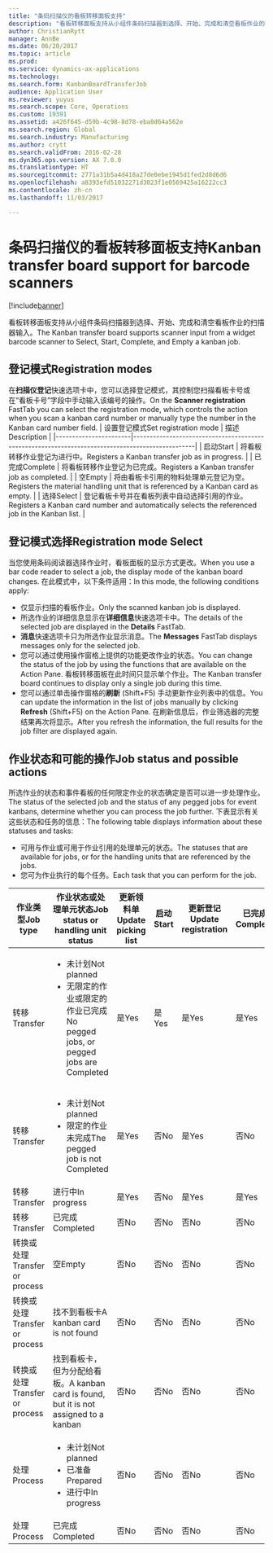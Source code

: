 ```yaml
---
title: "条码扫描仪的看板转移面板支持"
description: "看板转移面板支持从小组件条码扫描器到选择、开始、完成和清空看板作业的扫描器输入。"
author: ChristianRytt
manager: AnnBe
ms.date: 06/20/2017
ms.topic: article
ms.prod: 
ms.service: dynamics-ax-applications
ms.technology: 
ms.search.form: KanbanBoardTransferJob
audience: Application User
ms.reviewer: yuyus
ms.search.scope: Core, Operations
ms.custom: 19391
ms.assetid: a426f645-d59b-4c98-8d78-eba8d64a562e
ms.search.region: Global
ms.search.industry: Manufacturing
ms.author: crytt
ms.search.validFrom: 2016-02-28
ms.dyn365.ops.version: AX 7.0.0
ms.translationtype: HT
ms.sourcegitcommit: 2771a31b5a4d418a27de0ebe1945d1fed2d8d6d6
ms.openlocfilehash: a8393efd51032271d3023f1e0569425a16222cc3
ms.contentlocale: zh-cn
ms.lasthandoff: 11/03/2017

---
```


# <a name="kanban-transfer-board-support-for-barcode-scanners"></a><span data-ttu-id="ea800-103">条码扫描仪的看板转移面板支持</span><span class="sxs-lookup"><span data-stu-id="ea800-103">Kanban transfer board support for barcode scanners</span></span>

[!include[banner](../includes/banner.md)]


<span data-ttu-id="ea800-104">看板转移面板支持从小组件条码扫描器到选择、开始、完成和清空看板作业的扫描器输入。</span><span class="sxs-lookup"><span data-stu-id="ea800-104">The Kanban transfer board supports scanner input from a widget barcode scanner to Select, Start, Complete, and Empty a kanban job.</span></span>

<a name="registration-modes"></a><span data-ttu-id="ea800-105">登记模式</span><span class="sxs-lookup"><span data-stu-id="ea800-105">Registration modes</span></span>
------------------

<span data-ttu-id="ea800-106">在**扫描仪登记**快速选项卡中，您可以选择登记模式，其控制您扫描看板卡号或在“看板卡号”字段中手动输入该编号的操作。</span><span class="sxs-lookup"><span data-stu-id="ea800-106">On the **Scanner registration** FastTab you can select the registration mode, which controls the action when you scan a kanban card number or manually type the number in the Kanban card number field.</span></span>
| <span data-ttu-id="ea800-107">设置登记模式</span><span class="sxs-lookup"><span data-stu-id="ea800-107">Set registration mode</span></span> | <span data-ttu-id="ea800-108">描述</span><span class="sxs-lookup"><span data-stu-id="ea800-108">Description</span></span>                                                                                     |
|-----------------------|-------------------------------------------------------------------------------------------------|
| <span data-ttu-id="ea800-109">启动</span><span class="sxs-lookup"><span data-stu-id="ea800-109">Start</span></span>                 | <span data-ttu-id="ea800-110">将看板转移作业登记为进行中。</span><span class="sxs-lookup"><span data-stu-id="ea800-110">Registers a Kanban transfer job as in progress.</span></span>                                                 |
| <span data-ttu-id="ea800-111">已完成</span><span class="sxs-lookup"><span data-stu-id="ea800-111">Complete</span></span>              | <span data-ttu-id="ea800-112">将看板转移作业登记为已完成。</span><span class="sxs-lookup"><span data-stu-id="ea800-112">Registers a Kanban transfer job as completed.</span></span>                                                   |
| <span data-ttu-id="ea800-113">空</span><span class="sxs-lookup"><span data-stu-id="ea800-113">Empty</span></span>                 | <span data-ttu-id="ea800-114">将由看板卡引用的物料处理单元登记为空。</span><span class="sxs-lookup"><span data-stu-id="ea800-114">Registers the material handling unit that is referenced by a Kanban card as empty.</span></span>              |
| <span data-ttu-id="ea800-115">选择</span><span class="sxs-lookup"><span data-stu-id="ea800-115">Select</span></span>                | <span data-ttu-id="ea800-116">登记看板卡号并在看板列表中自动选择引用的作业。</span><span class="sxs-lookup"><span data-stu-id="ea800-116">Registers a Kanban card number and automatically selects the referenced job in the Kanban list.</span></span> |

 
<a name="registration-mode-select"></a><span data-ttu-id="ea800-117">登记模式选择</span><span class="sxs-lookup"><span data-stu-id="ea800-117">Registration mode Select</span></span>
------------------------

<span data-ttu-id="ea800-118">当您使用条码阅读器选择作业时，看板面板的显示方式更改。</span><span class="sxs-lookup"><span data-stu-id="ea800-118">When you use a bar code reader to select a job, the display mode of the kanban board changes.</span></span> <span data-ttu-id="ea800-119">在此模式中，以下条件适用：</span><span class="sxs-lookup"><span data-stu-id="ea800-119">In this mode, the following conditions apply:</span></span>

-   <span data-ttu-id="ea800-120">仅显示扫描的看板作业。</span><span class="sxs-lookup"><span data-stu-id="ea800-120">Only the scanned kanban job is displayed.</span></span>
-   <span data-ttu-id="ea800-121">所选作业的详细信息显示在**详细信息**快速选项卡中。</span><span class="sxs-lookup"><span data-stu-id="ea800-121">The details of the selected job are displayed in the **Details** FastTab.</span></span>
-   <span data-ttu-id="ea800-122">**消息**快速选项卡只为所选作业显示消息。</span><span class="sxs-lookup"><span data-stu-id="ea800-122">The **Messages** FastTab displays messages only for the selected job.</span></span>
-   <span data-ttu-id="ea800-123">您可以通过使用操作窗格上提供的功能更改作业的状态。</span><span class="sxs-lookup"><span data-stu-id="ea800-123">You can change the status of the job by using the functions that are available on the Action Pane.</span></span> <span data-ttu-id="ea800-124">看板转移面板在此时间只显示单个作业。</span><span class="sxs-lookup"><span data-stu-id="ea800-124">The Kanban transfer board continues to display only a single job during this time.</span></span>
-   <span data-ttu-id="ea800-125">您可以通过单击操作窗格的**刷新** (Shift+F5) 手动更新作业列表中的信息。</span><span class="sxs-lookup"><span data-stu-id="ea800-125">You can update the information in the list of jobs manually by clicking **Refresh** (Shift+F5) on the Action Pane.</span></span> <span data-ttu-id="ea800-126">在刷新信息后，作业筛选器的完整结果再次将显示。</span><span class="sxs-lookup"><span data-stu-id="ea800-126">After you refresh the information, the full results for the job filter are displayed again.</span></span>

## <a name="job-status-and-possible-actions"></a><span data-ttu-id="ea800-127">作业状态和可能的操作</span><span class="sxs-lookup"><span data-stu-id="ea800-127">Job status and possible actions</span></span>
<span data-ttu-id="ea800-128">所选作业的状态和事件看板的任何限定作业的状态确定是否可以进一步处理作业。</span><span class="sxs-lookup"><span data-stu-id="ea800-128">The status of the selected job and the status of any pegged jobs for event kanbans, determine whether you can process the job further.</span></span> <span data-ttu-id="ea800-129">下表显示有关这些状态和任务的信息：</span><span class="sxs-lookup"><span data-stu-id="ea800-129">The following table displays information about these statuses and tasks:</span></span>
-   <span data-ttu-id="ea800-130">可用与作业或可用于作业引用的处理单元的状态。</span><span class="sxs-lookup"><span data-stu-id="ea800-130">The statuses that are available for jobs, or for the handling units that are referenced by the jobs.</span></span>
-   <span data-ttu-id="ea800-131">您可为作业执行的每个任务。</span><span class="sxs-lookup"><span data-stu-id="ea800-131">Each task that you can perform for the job.</span></span>

<table>
<colgroup>
<col width="12%" />
<col width="12%" />
<col width="12%" />
<col width="12%" />
<col width="12%" />
<col width="12%" />
<col width="12%" />
<col width="12%" />
</colgroup>
<thead>
<tr class="header">
<th><span data-ttu-id="ea800-132">作业类型</span><span class="sxs-lookup"><span data-stu-id="ea800-132">Job type</span></span></th>
<th><span data-ttu-id="ea800-133">作业状态或处理单元状态</span><span class="sxs-lookup"><span data-stu-id="ea800-133">Job status or handling unit status</span></span></th>
<th><span data-ttu-id="ea800-134">更新领料单</span><span class="sxs-lookup"><span data-stu-id="ea800-134">Update picking list</span></span></th>
<th><span data-ttu-id="ea800-135">启动</span><span class="sxs-lookup"><span data-stu-id="ea800-135">Start</span></span></th>
<th><span data-ttu-id="ea800-136">更新登记</span><span class="sxs-lookup"><span data-stu-id="ea800-136">Update registration</span></span></th>
<th><span data-ttu-id="ea800-137">已完成</span><span class="sxs-lookup"><span data-stu-id="ea800-137">Complete</span></span></th>
<th><span data-ttu-id="ea800-138">空</span><span class="sxs-lookup"><span data-stu-id="ea800-138">Empty</span></span></th>
<th><span data-ttu-id="ea800-139">创建事件看板</span><span class="sxs-lookup"><span data-stu-id="ea800-139">Create event kanbans</span></span></th>
</tr>
</thead>
<tbody>
<tr class="odd">
<td><span data-ttu-id="ea800-140">转移</span><span class="sxs-lookup"><span data-stu-id="ea800-140">Transfer</span></span></td>
<td><ul>
<li><span data-ttu-id="ea800-141">未计划</span><span class="sxs-lookup"><span data-stu-id="ea800-141">Not planned</span></span></li>
<li><span data-ttu-id="ea800-142">无限定的作业或限定的作业已完成</span><span class="sxs-lookup"><span data-stu-id="ea800-142">No pegged jobs, or pegged jobs are Completed</span></span></li>
</ul></td>
<td><span data-ttu-id="ea800-143">是</span><span class="sxs-lookup"><span data-stu-id="ea800-143">Yes</span></span></td>
<td><span data-ttu-id="ea800-144">是</span><span class="sxs-lookup"><span data-stu-id="ea800-144">Yes</span></span></td>
<td><span data-ttu-id="ea800-145">是</span><span class="sxs-lookup"><span data-stu-id="ea800-145">Yes</span></span></td>
<td><span data-ttu-id="ea800-146">是</span><span class="sxs-lookup"><span data-stu-id="ea800-146">Yes</span></span></td>
<td><span data-ttu-id="ea800-147">否</span><span class="sxs-lookup"><span data-stu-id="ea800-147">No</span></span></td>
<td><span data-ttu-id="ea800-148">是</span><span class="sxs-lookup"><span data-stu-id="ea800-148">Yes</span></span></td>
</tr>
<tr class="even">
<td><span data-ttu-id="ea800-149">转移</span><span class="sxs-lookup"><span data-stu-id="ea800-149">Transfer</span></span></td>
<td><ul>
<li><span data-ttu-id="ea800-150">未计划</span><span class="sxs-lookup"><span data-stu-id="ea800-150">Not planned</span></span></li>
<li><span data-ttu-id="ea800-151">限定的作业未完成</span><span class="sxs-lookup"><span data-stu-id="ea800-151">The pegged job is not Completed</span></span></li>
</ul></td>
<td><span data-ttu-id="ea800-152">是</span><span class="sxs-lookup"><span data-stu-id="ea800-152">Yes</span></span></td>
<td><span data-ttu-id="ea800-153">否</span><span class="sxs-lookup"><span data-stu-id="ea800-153">No</span></span></td>
<td><span data-ttu-id="ea800-154">是</span><span class="sxs-lookup"><span data-stu-id="ea800-154">Yes</span></span></td>
<td><span data-ttu-id="ea800-155">否</span><span class="sxs-lookup"><span data-stu-id="ea800-155">No</span></span></td>
<td><span data-ttu-id="ea800-156">否</span><span class="sxs-lookup"><span data-stu-id="ea800-156">No</span></span></td>
<td><span data-ttu-id="ea800-157">否</span><span class="sxs-lookup"><span data-stu-id="ea800-157">No</span></span></td>
</tr>
<tr class="odd">
<td><span data-ttu-id="ea800-158">转移</span><span class="sxs-lookup"><span data-stu-id="ea800-158">Transfer</span></span></td>
<td><span data-ttu-id="ea800-159">进行中</span><span class="sxs-lookup"><span data-stu-id="ea800-159">In progress</span></span></td>
<td><span data-ttu-id="ea800-160">是</span><span class="sxs-lookup"><span data-stu-id="ea800-160">Yes</span></span></td>
<td><span data-ttu-id="ea800-161">否</span><span class="sxs-lookup"><span data-stu-id="ea800-161">No</span></span></td>
<td><span data-ttu-id="ea800-162">是</span><span class="sxs-lookup"><span data-stu-id="ea800-162">Yes</span></span></td>
<td><span data-ttu-id="ea800-163">是</span><span class="sxs-lookup"><span data-stu-id="ea800-163">Yes</span></span></td>
<td><span data-ttu-id="ea800-164">否</span><span class="sxs-lookup"><span data-stu-id="ea800-164">No</span></span></td>
<td><span data-ttu-id="ea800-165">否</span><span class="sxs-lookup"><span data-stu-id="ea800-165">No</span></span></td>
</tr>
<tr class="even">
<td><span data-ttu-id="ea800-166">转移</span><span class="sxs-lookup"><span data-stu-id="ea800-166">Transfer</span></span></td>
<td><span data-ttu-id="ea800-167">已完成</span><span class="sxs-lookup"><span data-stu-id="ea800-167">Completed</span></span></td>
<td><span data-ttu-id="ea800-168">否</span><span class="sxs-lookup"><span data-stu-id="ea800-168">No</span></span></td>
<td><span data-ttu-id="ea800-169">否</span><span class="sxs-lookup"><span data-stu-id="ea800-169">No</span></span></td>
<td><span data-ttu-id="ea800-170">否</span><span class="sxs-lookup"><span data-stu-id="ea800-170">No</span></span></td>
<td><span data-ttu-id="ea800-171">否</span><span class="sxs-lookup"><span data-stu-id="ea800-171">No</span></span></td>
<td><span data-ttu-id="ea800-172">是</span><span class="sxs-lookup"><span data-stu-id="ea800-172">Yes</span></span></td>
<td><span data-ttu-id="ea800-173">否</span><span class="sxs-lookup"><span data-stu-id="ea800-173">No</span></span></td>
</tr>
<tr class="odd">
<td><span data-ttu-id="ea800-174">转换或处理</span><span class="sxs-lookup"><span data-stu-id="ea800-174">Transfer or process</span></span></td>
<td><span data-ttu-id="ea800-175">空</span><span class="sxs-lookup"><span data-stu-id="ea800-175">Empty</span></span></td>
<td><span data-ttu-id="ea800-176">否</span><span class="sxs-lookup"><span data-stu-id="ea800-176">No</span></span></td>
<td><span data-ttu-id="ea800-177">否</span><span class="sxs-lookup"><span data-stu-id="ea800-177">No</span></span></td>
<td><span data-ttu-id="ea800-178">否</span><span class="sxs-lookup"><span data-stu-id="ea800-178">No</span></span></td>
<td><span data-ttu-id="ea800-179">否</span><span class="sxs-lookup"><span data-stu-id="ea800-179">No</span></span></td>
<td><span data-ttu-id="ea800-180">否</span><span class="sxs-lookup"><span data-stu-id="ea800-180">No</span></span></td>
<td><span data-ttu-id="ea800-181">否</span><span class="sxs-lookup"><span data-stu-id="ea800-181">No</span></span></td>
</tr>
<tr class="even">
<td><span data-ttu-id="ea800-182">转换或处理</span><span class="sxs-lookup"><span data-stu-id="ea800-182">Transfer or process</span></span></td>
<td><span data-ttu-id="ea800-183">找不到看板卡</span><span class="sxs-lookup"><span data-stu-id="ea800-183">A kanban card is not found</span></span></td>
<td><span data-ttu-id="ea800-184">否</span><span class="sxs-lookup"><span data-stu-id="ea800-184">No</span></span></td>
<td><span data-ttu-id="ea800-185">否</span><span class="sxs-lookup"><span data-stu-id="ea800-185">No</span></span></td>
<td><span data-ttu-id="ea800-186">否</span><span class="sxs-lookup"><span data-stu-id="ea800-186">No</span></span></td>
<td><span data-ttu-id="ea800-187">否</span><span class="sxs-lookup"><span data-stu-id="ea800-187">No</span></span></td>
<td><span data-ttu-id="ea800-188">否</span><span class="sxs-lookup"><span data-stu-id="ea800-188">No</span></span></td>
<td><span data-ttu-id="ea800-189">否</span><span class="sxs-lookup"><span data-stu-id="ea800-189">No</span></span></td>
</tr>
<tr class="odd">
<td><span data-ttu-id="ea800-190">转换或处理</span><span class="sxs-lookup"><span data-stu-id="ea800-190">Transfer or process</span></span></td>
<td><span data-ttu-id="ea800-191">找到看板卡，但为分配给看板。</span><span class="sxs-lookup"><span data-stu-id="ea800-191">A kanban card is found, but it is not assigned to a kanban</span></span></td>
<td><span data-ttu-id="ea800-192">否</span><span class="sxs-lookup"><span data-stu-id="ea800-192">No</span></span></td>
<td><span data-ttu-id="ea800-193">否</span><span class="sxs-lookup"><span data-stu-id="ea800-193">No</span></span></td>
<td><span data-ttu-id="ea800-194">否</span><span class="sxs-lookup"><span data-stu-id="ea800-194">No</span></span></td>
<td><span data-ttu-id="ea800-195">否</span><span class="sxs-lookup"><span data-stu-id="ea800-195">No</span></span></td>
<td><span data-ttu-id="ea800-196">否</span><span class="sxs-lookup"><span data-stu-id="ea800-196">No</span></span></td>
<td><span data-ttu-id="ea800-197">否</span><span class="sxs-lookup"><span data-stu-id="ea800-197">No</span></span></td>
</tr>
<tr class="even">
<td><span data-ttu-id="ea800-198">处理</span><span class="sxs-lookup"><span data-stu-id="ea800-198">Process</span></span></td>
<td><ul>
<li><span data-ttu-id="ea800-199">未计划</span><span class="sxs-lookup"><span data-stu-id="ea800-199">Not planned</span></span></li>
<li><span data-ttu-id="ea800-200">已准备</span><span class="sxs-lookup"><span data-stu-id="ea800-200">Prepared</span></span></li>
<li><span data-ttu-id="ea800-201">进行中</span><span class="sxs-lookup"><span data-stu-id="ea800-201">In progress</span></span></li>
</ul></td>
<td><span data-ttu-id="ea800-202">否</span><span class="sxs-lookup"><span data-stu-id="ea800-202">No</span></span></td>
<td><span data-ttu-id="ea800-203">否</span><span class="sxs-lookup"><span data-stu-id="ea800-203">No</span></span></td>
<td><span data-ttu-id="ea800-204">否</span><span class="sxs-lookup"><span data-stu-id="ea800-204">No</span></span></td>
<td><span data-ttu-id="ea800-205">否</span><span class="sxs-lookup"><span data-stu-id="ea800-205">No</span></span></td>
<td><span data-ttu-id="ea800-206">否</span><span class="sxs-lookup"><span data-stu-id="ea800-206">No</span></span></td>
<td><span data-ttu-id="ea800-207">否</span><span class="sxs-lookup"><span data-stu-id="ea800-207">No</span></span></td>
</tr>
<tr class="odd">
<td><span data-ttu-id="ea800-208">处理</span><span class="sxs-lookup"><span data-stu-id="ea800-208">Process</span></span></td>
<td><span data-ttu-id="ea800-209">已完成</span><span class="sxs-lookup"><span data-stu-id="ea800-209">Completed</span></span></td>
<td><span data-ttu-id="ea800-210">否</span><span class="sxs-lookup"><span data-stu-id="ea800-210">No</span></span></td>
<td><span data-ttu-id="ea800-211">否</span><span class="sxs-lookup"><span data-stu-id="ea800-211">No</span></span></td>
<td><span data-ttu-id="ea800-212">否</span><span class="sxs-lookup"><span data-stu-id="ea800-212">No</span></span></td>
<td><span data-ttu-id="ea800-213">否</span><span class="sxs-lookup"><span data-stu-id="ea800-213">No</span></span></td>
<td><span data-ttu-id="ea800-214">否</span><span class="sxs-lookup"><span data-stu-id="ea800-214">No</span></span></td>
<td><span data-ttu-id="ea800-215">否</span><span class="sxs-lookup"><span data-stu-id="ea800-215">No</span></span></td>
</tr>
</tbody>
</table>







